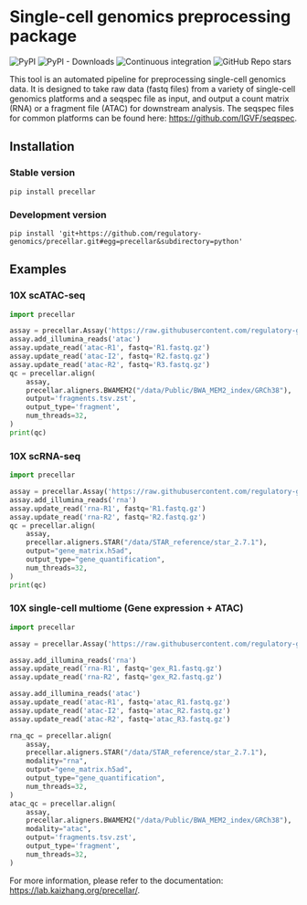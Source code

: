 # Single-cell genomics preprocessing package

![PyPI](https://img.shields.io/pypi/v/precellar)
![PyPI - Downloads](https://img.shields.io/pypi/dm/precellar)
![Continuous integration](https://github.com/regulatory-genomics/precellar/workflows/test-python-package/badge.svg)
![GitHub Repo stars](https://img.shields.io/github/stars/regulatory-genomics/precellar?style=social)

This tool is an automated pipeline for preprocessing single-cell genomics data.
It is designed to take raw data (fastq files) from a variety of single-cell genomics
platforms and a seqspec file as input, and output a count matrix (RNA) or a fragment file (ATAC)
for downstream analysis. The seqspec files for common platforms can be found here: https://github.com/IGVF/seqspec.

## Installation

### Stable version

```
pip install precellar
```

### Development version

```
pip install 'git+https://github.com/regulatory-genomics/precellar.git#egg=precellar&subdirectory=python'
```

## Examples

### 10X scATAC-seq

```python
import precellar

assay = precellar.Assay('https://raw.githubusercontent.com/regulatory-genomics/precellar/refs/heads/main/seqspec_templates/10x_atac.yaml')
assay.add_illumina_reads('atac')
assay.update_read('atac-R1', fastq='R1.fastq.gz')
assay.update_read('atac-I2', fastq='R2.fastq.gz')
assay.update_read('atac-R2', fastq='R3.fastq.gz')
qc = precellar.align(
    assay,
    precellar.aligners.BWAMEM2("/data/Public/BWA_MEM2_index/GRCh38"),
    output='fragments.tsv.zst',
    output_type='fragment',
    num_threads=32,
)
print(qc)
```

### 10X scRNA-seq

```python
import precellar

assay = precellar.Assay('https://raw.githubusercontent.com/regulatory-genomics/precellar/refs/heads/main/seqspec_templates/10x_rna_v3.yaml')
assay.add_illumina_reads('rna')
assay.update_read('rna-R1', fastq='R1.fastq.gz')
assay.update_read('rna-R2', fastq='R2.fastq.gz')
qc = precellar.align(
    assay,
    precellar.aligners.STAR("/data/STAR_reference/star_2.7.1"),
    output="gene_matrix.h5ad",
    output_type="gene_quantification",
    num_threads=32,
)
print(qc)
```

### 10X single-cell multiome (Gene expression + ATAC)

```python
import precellar

assay = precellar.Assay('https://raw.githubusercontent.com/regulatory-genomics/precellar/refs/heads/main/seqspec_templates/10x_rna_atac.yaml')

assay.add_illumina_reads('rna')
assay.update_read('rna-R1', fastq='gex_R1.fastq.gz')
assay.update_read('rna-R2', fastq='gex_R2.fastq.gz')

assay.add_illumina_reads('atac')
assay.update_read('atac-R1', fastq='atac_R1.fastq.gz')
assay.update_read('atac-I2', fastq='atac_R2.fastq.gz')
assay.update_read('atac-R2', fastq='atac_R3.fastq.gz')

rna_qc = precellar.align(
    assay,
    precellar.aligners.STAR("/data/STAR_reference/star_2.7.1"),
    modality="rna",
    output="gene_matrix.h5ad",
    output_type="gene_quantification",
    num_threads=32,
)
atac_qc = precellar.align(
    assay,
    precellar.aligners.BWAMEM2("/data/Public/BWA_MEM2_index/GRCh38"),
    modality="atac",
    output='fragments.tsv.zst',
    output_type='fragment',
    num_threads=32,
)
```

For more information, please refer to the documentation: https://lab.kaizhang.org/precellar/.